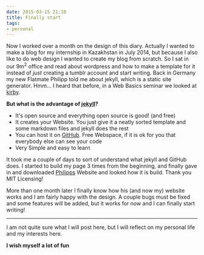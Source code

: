```yaml
---
date: 2015-03-15 21:10
title: Finally start
tags:
- personal
---
```


Now I worked over a month on the design of this diary. 
Actually I wanted to make a blog for my internship in Kazakhstan in July 2014, but because I also like to do web design I wanted to create my blog from scratch. 
So I sat in our 9m<sup>2</sup> office and read about wordpress and how to make a template for it instead of *just* creating a tumblr account and start writing. Back in Germany my new Flatmate Philipp told me about jekyll, which is a static site generator. 
Hmm... I heard that before, in a Web Basics seminar we looked at [kirby](http://getkirby.com/).
<!--more-->
__But what is the advantage of [jekyll](http://jekyllrb.com)?__ 

* It's open source and everything open source is good! (and free)
* It creates your Website. You just give it a neatly sorted template and some markdown files and jekyll does the rest
* You can host it on [GitHub](http://github.com). Free Webspace, if it is ok for you that everybody else can see your code 
* Very Simple and easy to learn

It took me a couple of days to sort of understand what jekyll and GitHub does. I started to build my page 3 times from the beginning, and finally gave in and downloaded [Philipps](http://hey.kleinfreund.de) Website and looked how it is build. Thank you MIT Licensing!

More than one month later I finally know how his (and now my) website works and I am fairly happy with the design. A couple bugs must be fixed and some features will be added, but it works for now and I can finally start writing!

---

I am not quite sure what I will post here, but I will reflect on my personal life and my interests here.

__I wish myself a lot of fun__